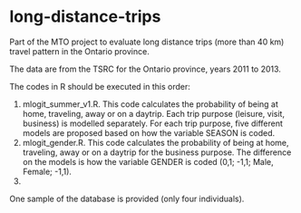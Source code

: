 # long-distance-trips

Part of the MTO project to evaluate long distance trips (more than 40 km) travel pattern in the Ontario province. 

The data are from the TSRC for the Ontario province, years 2011 to 2013.

The codes in R should be executed in this order:

1. mlogit_summer_v1.R. This code calculates the probability of being at home, traveling, away or on a daytrip. Each trip purpose (leisure, visit, business) is modelled separately. For each trip purpose, five different models are proposed based on how the variable SEASON is coded.
2. mlogit_gender.R. This code calculates the probability of being at home, traveling, away or on a daytrip for the business purpose. The difference on the models is how the variable GENDER is coded (0,1; -1,1; Male, Female; -1,1).
3. 

One sample of the database is provided (only four individuals).

